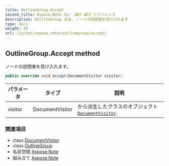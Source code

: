 ```yaml
---
title: OutlineGroup.Accept
second_title: Aspose.Note for .NET API リファレンス
description: OutlineGroup 方法. ノードの訪問者を受け入れます
type: docs
weight: 20
url: /ja/net/aspose.note/outlinegroup/accept/
---
```

## OutlineGroup.Accept method

ノードの訪問者を受け入れます。

```csharp
public override void Accept(DocumentVisitor visitor)
```

| パラメータ | タイプ | 説明 |
| --- | --- | --- |
| visitor | DocumentVisitor | から派生したクラスのオブジェクト[`DocumentVisitor`](../../documentvisitor/). |

### 関連項目

* class [DocumentVisitor](../../documentvisitor/)
* class [OutlineGroup](../)
* 名前空間 [Aspose.Note](../../outlinegroup/)
* 組み立て [Aspose.Note](../../../)


